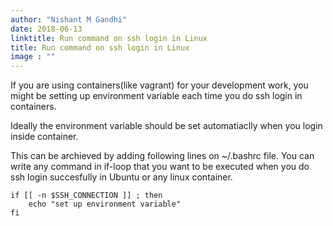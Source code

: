 ```yaml
---
author: "Nishant M Gandhi"
date: 2018-06-13
linktitle: Run command on ssh login in Linux
title: Run command on ssh login in Linux
image : ""
---
```


If you are using containers(like vagrant) for your development work,
you might be setting up environment variable each time you do ssh login in containers.

Ideally the environment variable should be set automatiaclly when you login inside container.

This can be archieved by adding following lines on ~/.bashrc file. You can write any command in if-loop that you want to be executed when you do ssh login succesfully in Ubuntu or any linux container.

```
if [[ -n $SSH_CONNECTION ]] ; then
    echo "set up environment variable"
fi
```
